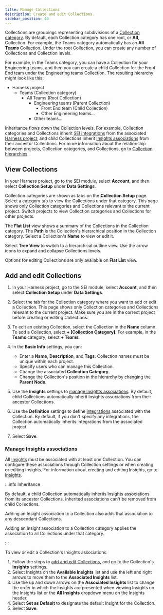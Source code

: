 ```yaml
---
title: Manage Collections
description: Create and edit Collections.
sidebar_position: 40
---
```


Collections are groupings representing subdivisions of a [Collection category](./manage-collection-cat.md). By default, each Collection category has one root, or **All**, Collection. For example, the Teams category automatically has an **All Teams** Collection. Under the root Collection, you can create any number of Collections and Collection levels.

For example, in the Teams category, you can have a Collection for your Engineering teams, and then you can create a child Collection for the Front End team under the Engineering teams Collection. The resulting hierarchy might look like this:

* Harness project
  * Teams (Collection category)
    * All Teams (Root Collection)
      * Engineering teams (Parent Collection)
        * Front End team (Child Collection)
        * Other Engineering teams...
      * Other teams...

Inheritance flows down the Collection levels. For example, Collection categories and Collections inherit [SEI integrations](/docs/category/integrations) from the associated [Harness project](/docs/category/organizations-and-projects), and child Collections inherit [Insights associations](#manage-insights-associations) from their ancestor Collections. For more information about the relationship between projects, Collection categories, and Collections, go to [Collection hierarchies](./collections-overview.md).

## View Collections

In your Harness project, go to the SEI module, select **Account**, and then select **Collection Setup** under **Data Settings**.

<!-- image: where to find Collections list -->

Collection categories are shown as tabs on the **Collection Setup** page. Select a category tab to view the Collections under that category. This page shows only Collection categories and Collections relevant to the current project. Switch projects to view Collection categories and Collections for other projects.

<!-- image: Collections list page -->

The **Flat List** view shows a summary of the Collections in the Collection category. The **Path** is the Collection's hierarchical position in the Collection category. Select a Collection's **Name** to view or edit it.

<!-- image: Collections - Flat List view -->

Select **Tree View** to switch to a hierarchical outline view. Use the arrow icons to expand and collapse Collections levels.

Options for editing Collections are only available on **Flat List** view.

<!-- image: Collections - tree view -->

## Add and edit Collections

1. In your Harness project, go to the SEI module, select **Account**, and then select **Collection Setup** under **Data Settings**.
2. Select the tab for the Collection category where you want to add or edit a Collection. This page shows only Collection categories and Collections relevant to the current project. Make sure you are in the correct project before creating or editing Collections.
3. To edit an existing Collection, select the Collection in the **Name** column. To add a Collection, select **+ [Collection Category]**. For example, in the **Teams** category, select **+ Teams**.
4. In the **Basic Info** settings, you can:

   * Enter a **Name**, **Description**, and **Tags**. Collection names must be unique within each project.
   * Specify users who can manage this Collection.
   * Change the associated **Collection Category**.
   * Change the Collection's position in the hierarchy by changing the **Parent Node**.

5. Use the **Insights** settings to [manage Insights associations](#manage-insights-associations). By default, child Collections automatically inherit Insights associations from their ancestor Collections.
6. Use the **Definition** settings to define [integrations](/docs/category/integrations) associated with the Collection. By default, if you don't specify any integrations, the Collection automatically inherits integrations from the associated project.
7. Select **Save**.

### Manage Insights associations

All [Insights](../sei-insights.md) must be associated with at least one Collection. You can configure these associations through Collection settings or when creating or editing Insights. For information about creating and editing Insights, go to [Insights](../sei-insights.md).

:::info Inheritance

By default, a child Collection automatically inherits Insights associations from its ancestor Collections. Inherited associations can't be removed from child Collections.

Adding an Insight association to a Collection also adds that association to any descendant Collections.

Adding an Insight association to a Collection category applies the association to all Collections under that category.

:::

To view or edit a Collection's Insights associations:

1. Follow the steps to [add and edit Collections](#add-and-edit-collections), and go to the Collection's **Insights** settings.
2. Select Insights on the **Available Insights** list and use the left and right arrows to move them to the **Associated Insights** list.
3. Use the up and down arrows on the **Associated Insights** list to change the order in which the Insights are presented when viewing Insights on the Insights list or the **All Insights** dropdown menu on the Insights header.
4. Select **Set as Default** to designate the default Insight for the Collection.
5. Select **Save**.
